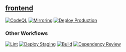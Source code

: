 ## [frontend](https://github.com/flyboat-org/frontend)
[![CodeQL](https://github.com/flyboat-org/frontend/actions/workflows/codeql.yml/badge.svg)](https://github.com/flyboat-org/frontend/actions/workflows/codeql.yml) [![Mirroring](https://github.com/flyboat-org/frontend/actions/workflows/mirroring.yml/badge.svg)](https://github.com/flyboat-org/frontend/actions/workflows/mirroring.yml) [![Deploy Production](https://github.com/flyboat-org/frontend/actions/workflows/deploy-main.yml/badge.svg)](https://github.com/flyboat-org/frontend/actions/workflows/deploy-main.yml) 

### Other Workflows
[![Lint](https://github.com/flyboat-org/frontend/actions/workflows/lint.yml/badge.svg)](https://github.com/flyboat-org/frontend/actions/workflows/lint.yml) [![Deploy Staging](https://github.com/flyboat-org/frontend/actions/workflows/deploy-not-main.yml/badge.svg)](https://github.com/flyboat-org/frontend/actions/workflows/deploy-not-main.yml) [![Build](https://github.com/flyboat-org/frontend/actions/workflows/build.yml/badge.svg)](https://github.com/flyboat-org/frontend/actions/workflows/build.yml) [![Dependency Review](https://github.com/flyboat-org/frontend/actions/workflows/dependency-review.yml/badge.svg)](https://github.com/flyboat-org/frontend/actions/workflows/dependency-review.yml) 

